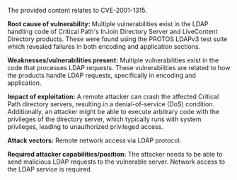 The provided content relates to CVE-2001-1315.

**Root cause of vulnerability:** Multiple vulnerabilities exist in the LDAP handling code of Critical Path's InJoin Directory Server and LiveContent Directory products. These were found using the PROTOS LDAPv3 test suite which revealed failures in both encoding and application sections.

**Weaknesses/vulnerabilities present:** Multiple vulnerabilities exist in the code that processes LDAP requests. These vulnerabilities are related to how the products handle LDAP requests, specifically in encoding and application.

**Impact of exploitation:** A remote attacker can crash the affected Critical Path directory servers, resulting in a denial-of-service (DoS) condition. Additionally, an attacker might be able to execute arbitrary code with the privileges of the directory server, which typically runs with system privileges, leading to unauthorized privileged access.

**Attack vectors:** Remote network access via LDAP protocol.

**Required attacker capabilities/position:** The attacker needs to be able to send malicious LDAP requests to the vulnerable server. Network access to the LDAP service is required.